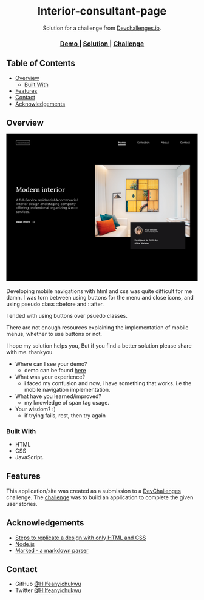 <!-- Please update value in the {}  -->

<h1 align="center">Interior-consultant-page</h1>

<div align="center">
   Solution for a challenge from  <a href="http://devchallenges.io" target="_blank">Devchallenges.io</a>.
</div>

<div align="center">
  <h3>
    <a href="https://DoInterior-consultant.surge.sh">
      Demo
    </a>
    <span> | </span>
    <a href="https://github.com/HIIfeanyichukwu/interior-consultant-master">
      Solution
    </a>
    <span> | </span>
    <a href="https://devchallenges.io/challenges/Jymh2b2FyebRTUljkNcb">
      Challenge
    </a>
  </h3>
</div>

<!-- TABLE OF CONTENTS -->

## Table of Contents

- [Overview](#overview)
  - [Built With](#built-with)
- [Features](#features)
- [Contact](#contact)
- [Acknowledgements](#acknowledgements)

<!-- OVERVIEW -->

## Overview

![screenshot](./web.png)

Developing mobile navigations with html and css was quite difficult for me damn.
I was torn between using buttons for the menu and close icons, and using pseudo class ::before and ::after.

I ended with using buttons over psuedo classes.

There are not enough resources explaining the implementation of mobile menus, whether to use buttons or not.

I hope my solution helps you, But if you find a better solution please share with me. thankyou.


- Where can I see your demo?
  - demo can be found [here](https://DoInterior-consultant.surge.sh)
- What was your experience?
  - i faced my confusion and now, i have something that works. i.e the mobile navigation implementation.
- What have you learned/improved?
  - my knowledge of span tag usage.
- Your wisdom? :)
  - if trying fails, rest, then try again

### Built With

<!-- This section should list any major frameworks that you built your project using. Here are a few examples.-->

- HTML
- CSS
- JavaScript.

## Features

<!-- List the features of your application or follow the template. Don't share the figma file here :) -->

This application/site was created as a submission to a [DevChallenges](https://devchallenges.io/challenges) challenge. The [challenge](https://devchallenges.io/challenges/Jymh2b2FyebRTUljkNcb) was to build an application to complete the given user stories.

## Acknowledgements

<!-- This section should list any articles or add-ons/plugins that helps you to complete the project. This is optional but it will help you in the future. For exmpale -->

- [Steps to replicate a design with only HTML and CSS](https://devchallenges-blogs.web.app/how-to-replicate-design/)
- [Node.js](https://nodejs.org/)
- [Marked - a markdown parser](https://github.com/chjj/marked)

## Contact

- GitHub [@HIIfeanyichukwu](https://github.com/HIIfeanyichukwu)
- Twitter [@HIIfeanyichukwu](https://twitter.com/HIIfeanyichukwu)
